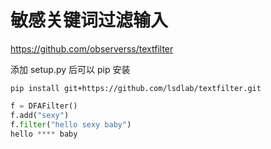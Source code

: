 # 敏感关键词过滤输入

https://github.com/observerss/textfilter

添加 setup.py 后可以 pip 安装

`pip install git+https://github.com/lsdlab/textfilter.git`

```python
f = DFAFilter()
f.add("sexy")
f.filter("hello sexy baby")
hello **** baby
```
